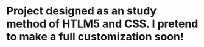 # Project designed as an study method of HTLM5 and CSS. I pretend to make a full customization soon!
